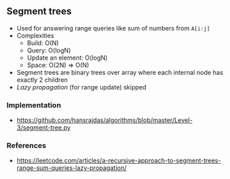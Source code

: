## Segment trees
- Used for answering range queries like sum of numbers from `A[i:j]`
- Complexities
  - Build: O(N)
  - Query: O(logN)
  - Update an element: O(logN)
  - Space: O(2N) => O(N)
- Segment trees are binary trees over array where each internal node has exactly 2 children
- _Lazy propagation_ (for range update) skipped

### Implementation
- https://github.com/hansrajdas/algorithms/blob/master/Level-3/segment-tree.py

### References
- https://leetcode.com/articles/a-recursive-approach-to-segment-trees-range-sum-queries-lazy-propagation/
